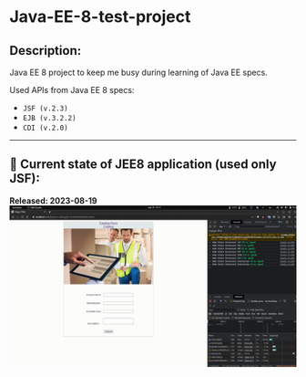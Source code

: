 # Java-EE-8-test-project

## Description:

Java EE 8 project to keep me busy during learning of Java EE specs.

Used APIs from Java EE 8 specs:

- `JSF (v.2.3)`
- `EJB (v.3.2.2)`
- `CDI (v.2.0)`

***

## 🏁 Current state of JEE8 application (used only JSF):

**Released: 2023-08-19**
![Demo of JSF app](src/main/webapp/resources/img/demo_JSF.gif)
